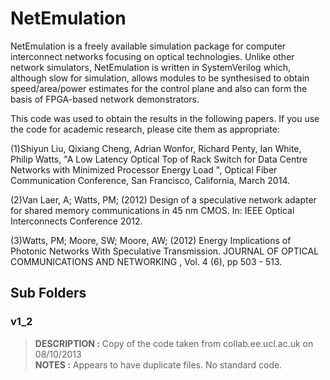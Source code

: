 # NetEmulation #

NetEmulation is a freely available simulation package for computer interconnect networks focusing on optical technologies. Unlike other network simulators, NetEmulation is written in SystemVerilog which, although slow for simulation, allows modules to be synthesised to obtain speed/area/power estimates for the control plane and also can form the basis of FPGA-based network demonstrators.

This code was used to obtain the results in the following papers.  If you use the code for academic research, please cite them as appropriate:

(1)Shiyun Liu, Qixiang Cheng, Adrian Wonfor, Richard Penty, Ian White, Philip Watts, "A Low Latency Optical Top of Rack Switch for Data Centre Networks with Minimized Processor Energy Load ", Optical Fiber Communication Conference, San Francisco, California, March 2014. 

(2)Van Laer, A; Watts, PM; (2012) Design of a speculative network adapter for shared memory communications in 45 nm CMOS. In: IEEE Optical Interconnects Conference 2012.
	
(3)Watts, PM; Moore, SW; Moore, AW; (2012) Energy Implications of Photonic Networks With Speculative Transmission. JOURNAL OF OPTICAL COMMUNICATIONS AND NETWORKING , Vol. 4 (6), pp 503 - 513. 

## Sub Folders ##

### v1_2 ###

>**DESCRIPTION :** Copy of the code taken from collab.ee.ucl.ac.uk on 08/10/2013  
**NOTES :** Appears to have duplicate files.  No standard code.
